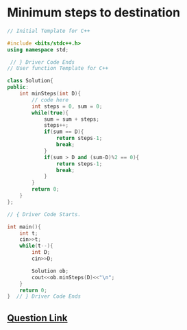 # Minimum steps to destination

```cpp
// Initial Template for C++

#include <bits/stdc++.h>
using namespace std;

 // } Driver Code Ends
// User function Template for C++

class Solution{
public:
    int minSteps(int D){
        // code here
        int steps = 0, sum = 0;
        while(true){
            sum = sum + steps;
            steps++;
            if(sum == D){
                return steps-1;
                break;
            }
            if(sum > D and (sum-D)%2 == 0){
                return steps-1;
                break;
            }
        }
        return 0;
    }
};

// { Driver Code Starts.

int main(){
    int t;
    cin>>t;
    while(t--){
        int D;
        cin>>D;

        Solution ob;
        cout<<ob.minSteps(D)<<"\n";
    }
    return 0;
}  // } Driver Code Ends
```

## [Question Link](https://practice.geeksforgeeks.org/problems/minimum-number-of-steps-to-reach-a-given-number5234/1/)
